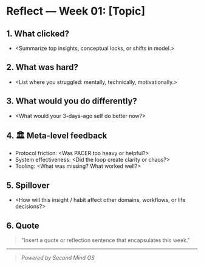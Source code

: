 # Reflect — Week 01: [Topic]

## 1. What clicked?

- <Summarize top insights, conceptual locks, or shifts in model.>

## 2. What was hard?

- <List where you struggled: mentally, technically, motivationally.>

## 3. What would you do differently?

- <What would your 3-days-ago self do better now?>

## 4. 🏛 Meta-level feedback

- Protocol friction: <Was PACER too heavy or helpful?>
- System effectiveness: <Did the loop create clarity or chaos?>
- Tooling: <What was missing? What worked well?>

## 5. Spillover

- <How will this insight / habit affect other domains, workflows, or life decisions?>

## 6. Quote

> "Insert a quote or reflection sentence that encapsulates this week."

---

> _Powered by Second Mind OS_
